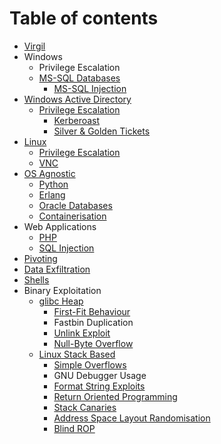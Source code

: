 # Table of contents

* [Virgil](README.md)
* Windows
  * Privilege Escalation
  * [MS-SQL Databases](windows/ms-sql-databases/README.md)
    * [MS-SQL Injection](windows/ms-sql-databases/ms-sql-injection.md)
* [Windows Active Directory](windows-active-directory/README.md)
  * [Privilege Escalation](windows-active-directory/privilege-escalation/README.md)
    * [Kerberoast](windows-active-directory/privilege-escalation/kerberoast.md)
    * [Silver & Golden Tickets](windows-active-directory/privilege-escalation/silver-and-golden-tickets.md)
* [Linux](linux/README.md)
  * [Privilege Escalation](linux/privilege-escalation.md)
  * [VNC](linux/vnc.md)
* [OS Agnostic](os-agnostic/README.md)
  * [Python](os-agnostic/python.md)
  * [Erlang](os-agnostic/erlang.md)
  * [Oracle Databases](os-agnostic/oracle-databases.md)
  * [Containerisation](os-agnostic/containerisation.md)
* Web Applications
  * [PHP](web-applications/php.md)
  * [SQL Injection](web-applications/sql-injection.md)
* [Pivoting](pivoting.md)
* [Data Exfiltration](data-exfiltration.md)
* [Shells](shells.md)
* Binary Exploitation
  * [glibc Heap](binary-exploitation/glibc-heap/README.md)
    * [First-Fit Behaviour](binary-exploitation/glibc-heap/first-fit-behaviour.md)
    * Fastbin Duplication
    * [Unlink Exploit](binary-exploitation/glibc-heap/unlink-exploit.md)
    * [Null-Byte Overflow](binary-exploitation/glibc-heap/null-byte-overflow.md)
  * [Linux Stack Based](binary-exploitation/linux-stack-based/README.md)
    * [Simple Overflows](binary-exploitation/linux-stack-based/1.-simple-overflows.md)
    * GNU Debugger Usage
    * [Format String Exploits](binary-exploitation/linux-stack-based/format-string-exploits.md)
    * [Return Oriented Programming](binary-exploitation/linux-stack-based/return-oriented-programming.md)
    * [Stack Canaries](binary-exploitation/linux-stack-based/stack-canaries.md)
    * [Address Space Layout Randomisation](binary-exploitation/linux-stack-based/address-space-layout-randomisation.md)
    * [Blind ROP](binary-exploitation/linux-stack-based/blind-rop.md)

